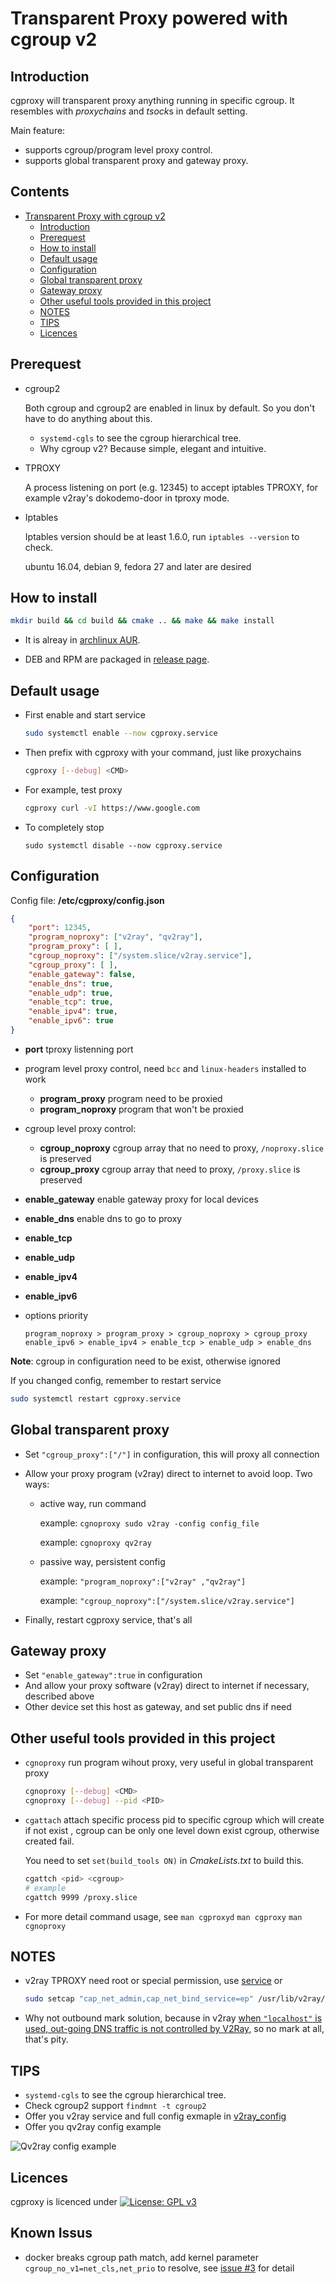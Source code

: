 

# Transparent Proxy powered with cgroup v2



## Introduction

cgproxy will transparent proxy anything running in specific cgroup. It resembles with *proxychains* and *tsock*s in default setting. 

Main feature:

- supports cgroup/program level proxy control. 
- supports global transparent proxy and gateway proxy. 

## Contents

<!--ts-->

   * [Transparent Proxy with cgroup v2](#transparent-proxy-with-cgroup-v2)
      * [Introduction](#introduction)
      * [Prerequest](#prerequest)
      * [How to install](#how-to-install)
      * [Default usage](#default-usage)
      * [Configuration](#configuration)
      * [Global transparent proxy](#global-transparent-proxy)
      * [Gateway proxy](#gateway-proxy)
      * [Other useful tools provided in this project](#other-useful-tools-provided-in-this-project)
      * [NOTES](#notes)
      * [TIPS](#tips)
      * [Licences](#licences)

<!-- Added by: fancy, at: Sat 16 May 2020 03:12:07 PM HKT -->

<!--te-->

## Prerequest

- cgroup2

  Both cgroup and cgroup2 are enabled in linux by default. So you don't have to do anything about this.
  - `systemd-cgls` to see the cgroup hierarchical tree.
  - Why cgroup v2?  Because simple, elegant and intuitive.

- TPROXY

  A process listening on port (e.g.  12345)  to accept iptables TPROXY, for example v2ray's dokodemo-door in tproxy mode.

- Iptables

  Iptables version should be at least 1.6.0, run `iptables --version` to check.

  ubuntu 16.04, debian 9, fedora 27 and later are desired

## How to install

```bash
mkdir build && cd build && cmake .. && make && make install
```

- It is alreay in [archlinux AUR](https://aur.archlinux.org/packages/?K=cgproxy). 

- DEB and RPM are packaged in [release page](https://github.com/springzfx/cgproxy/releases).

## Default usage

- First enable and start service

  ```bash
  sudo systemctl enable --now cgproxy.service
  ```
  
- Then prefix with cgproxy with your command, just like proxychains

  ```bash
  cgproxy [--debug] <CMD>
  ```

- For example, test proxy

  ```bash
  cgproxy curl -vI https://www.google.com
  ```

- To completely stop
  ```
  sudo systemctl disable --now cgproxy.service
  ```

## Configuration

Config file: **/etc/cgproxy/config.json**

```json
{
    "port": 12345,
    "program_noproxy": ["v2ray", "qv2ray"],
    "program_proxy": [ ],
    "cgroup_noproxy": ["/system.slice/v2ray.service"],
    "cgroup_proxy": [ ],
    "enable_gateway": false,
    "enable_dns": true,
    "enable_udp": true,
    "enable_tcp": true,
    "enable_ipv4": true,
    "enable_ipv6": true
}
```

- **port** tproxy listenning port

- program level proxy control, need `bcc` and `linux-headers` installed to work

  - **program_proxy**  program need to be proxied
  - **program_noproxy** program that won't be proxied

- cgroup level proxy control:

  - **cgroup_noproxy** cgroup array that no need to proxy, `/noproxy.slice` is preserved
  - **cgroup_proxy** cgroup array that need to proxy, `/proxy.slice` is preserved

- **enable_gateway** enable gateway proxy for local devices

- **enable_dns** enable dns to go to proxy

- **enable_tcp**

- **enable_udp**

- **enable_ipv4**

- **enable_ipv6**

- options priority

  ```
  program_noproxy > program_proxy > cgroup_noproxy > cgroup_proxy
  enable_ipv6 > enable_ipv4 > enable_tcp > enable_udp > enable_dns
  ```

**Note**: cgroup in configuration need to be exist, otherwise ignored

If you changed config, remember to restart service

```bash
sudo systemctl restart cgproxy.service
```

## Global transparent proxy

- Set `"cgroup_proxy":["/"]`  in configuration, this will proxy all connection

- Allow your proxy program (v2ray) direct to internet to avoid loop. Two ways:
  
  - active way, run command
    
    example: `cgnoproxy sudo v2ray -config config_file`
    
    example: `cgnoproxy qv2ray`
    
  - passive way,  persistent config
  
      example:  `"program_noproxy":["v2ray" ,"qv2ray"]`
      
      example:  `"cgroup_noproxy":["/system.slice/v2ray.service"]`
  
- Finally, restart cgproxy service, that's all

## Gateway proxy

- Set `"enable_gateway":true` in configuration
- And allow your proxy software (v2ray) direct to internet if necessary, described above
- Other device set this host as gateway, and set public dns if need

## Other useful tools provided in this project

- `cgnoproxy` run program wihout proxy, very useful in global transparent proxy

  ```bash
  cgnoproxy [--debug] <CMD>
  cgnoproxy [--debug] --pid <PID>
  ```
  
- `cgattach` attach specific process pid to specific cgroup which will create if not exist , cgroup can be only one level down exist cgroup, otherwise created fail. 

  You need to set `set(build_tools ON)` in *CmakeLists.txt* to build this.
  
  ```bash
  cgattch <pid> <cgroup>
  # example
  cgattch 9999 /proxy.slice
  ```
  
- For more detail command usage, see `man cgproxyd`  `man cgproxy`  `man cgnoproxy` 

## NOTES

- v2ray TPROXY need root or special permission, use [service](https://github.com/springzfx/cgproxy/blob/v3.x/v2ray_config/v2ray.service) or
  
  ```bash
  sudo setcap "cap_net_admin,cap_net_bind_service=ep" /usr/lib/v2ray/v2ray
  ```

- Why not outbound mark solution, because in v2ray [when `"localhost"` is used, out-going DNS traffic is not controlled by V2Ray](https://www.v2fly.org/en/configuration/dns.html), so no mark at all, that's pity.

## TIPS

- `systemd-cgls` to see the cgroup hierarchical tree.
- Check cgroup2 support `findmnt -t cgroup2`
- Offer you v2ray service and full config exmaple in [v2ray_config](https://github.com/springzfx/cgproxy/tree/master/v2ray_config)
- Offer you qv2ray config example
  

![Qv2ray config example](https://i.loli.net/2020/04/28/bdQBzUD37FOgfvt.png)

## Licences

cgproxy is licenced under [![License: GPL v3](https://img.shields.io/badge/License-GPL%20v2-blue.svg)](https://www.gnu.org/licenses/gpl-2.0) 

## Known Issus

- docker breaks cgroup path match, add kernel parameter `cgroup_no_v1=net_cls,net_prio` to resolve, see [issue #3](https://github.com/springzfx/cgproxy/issues/3) for detail